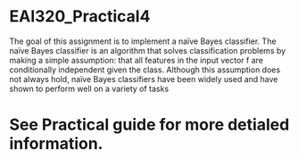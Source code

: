 # EAI320_Practical4
The goal of this assignment is to implement a naïve Bayes classifier. The naïve Bayes
classifier is an algorithm that solves classification problems by making a simple assumption:
that all features in the input vector f are conditionally independent given the class. Although
this assumption does not always hold, naïve Bayes classifiers have been widely used and have
shown to perform well on a variety of tasks

# See Practical guide for more detialed information. 
